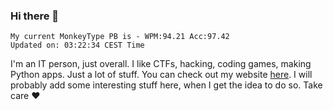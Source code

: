 ### Hi there 👋
<!-- PB START -->
```
My current MonkeyType PB is - WPM:94.21 Acc:97.42
Updated on: 03:22:34 CEST Time
```
<!-- PB END -->
I'm an IT person, just overall. I like CTFs, hacking, coding games, making Python apps. Just a lot of stuff.
You can check out my website [here](https://skill3472.github.io/).
I will probably add some interesting stuff here, when I get the idea to do so. Take care ❤️
